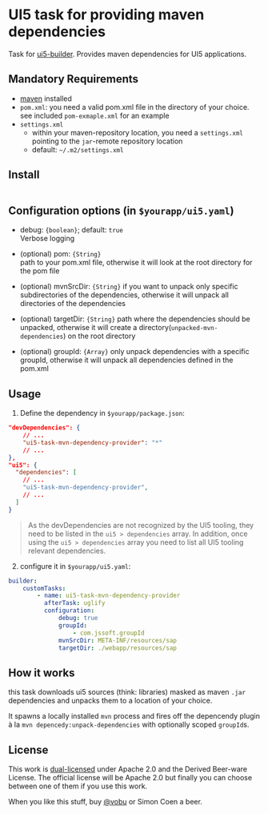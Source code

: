 # UI5 task for providing maven dependencies

Task for [ui5-builder](https://github.com/SAP/ui5-builder). Provides maven dependencies for UI5 applications.

## Mandatory Requirements

-   [maven](https://maven.apache.org) installed
-   `pom.xml`: you need a valid pom.xml file in the directory of your choice.  
    see included `pom-exmaple.xml` for an example
-   `settings.xml`
    -   within your maven-repository location, you need a `settings.xml` pointing to the `jar`-remote repository location
    -   default: `~/.m2/settings.xml`

## Install

```banpm install ui5-task-mvn-dependency-provider --save-dev
```

## Configuration options (in `$yourapp/ui5.yaml`)

-   debug: `{boolean}`; default: `true`  
    Verbose logging

-   (optional) pom: `{String}`  
    path to your pom.xml file, otherwise it will look at the root directory for the pom file

-   (optional) mvnSrcDir: `{String}`
    if you want to unpack only specific subdirectories of the dependencies, otherwise it will unpack all directories of the dependencies

-   (optional) targetDir: `{String}`
    path where the dependencies should be unpacked, otherwise it will create a directory(`unpacked-mvn-dependencies`) on the root directory

-   (optional) groupId: `{Array}`
    only unpack dependencies with a specific groupId, otherwise it will unpack all dependencies defined in the pom.xml

## Usage

1. Define the dependency in `$yourapp/package.json`:

```json
"devDependencies": {
    // ...
    "ui5-task-mvn-dependency-provider": "*"
    // ...
},
"ui5": {
  "dependencies": [
    // ...
    "ui5-task-mvn-dependency-provider",
    // ...
  ]
}
```

> As the devDependencies are not recognized by the UI5 tooling, they need to be listed in the `ui5 > dependencies` array. In addition, once using the `ui5 > dependencies` array you need to list all UI5 tooling relevant dependencies.

2. configure it in `$yourapp/ui5.yaml`:

```yaml
builder:
    customTasks:
        - name: ui5-task-mvn-dependency-provider
          afterTask: uglify
          configuration:
              debug: true
              groupId:
                  - com.jssoft.groupId
              mvnSrcDir: META-INF/resources/sap
              targetDir: ./webapp/resources/sap
```

## How it works

this task downloads ui5 sources (think: libraries) masked as maven `.jar` dependencies and unpacks them to a location of your choice.

It spawns a locally installed `mvn` process and fires off the depencendy plugin à la `mvn depencedy:unpack-dependencies` with optionally scoped `groupId`s.

## License

This work is [dual-licensed](../../LICENSE) under Apache 2.0 and the Derived Beer-ware License. The official license will be Apache 2.0 but finally you can choose between one of them if you use this work.

When you like this stuff, buy [@vobu](https://twitter.com/vobu) or Simon Coen a beer.
